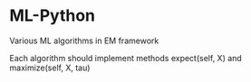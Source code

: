 # ML-Python
Various ML algorithms in EM framework

Each algorithm should implement methods expect(self, X) and maximize(self, X, tau)
